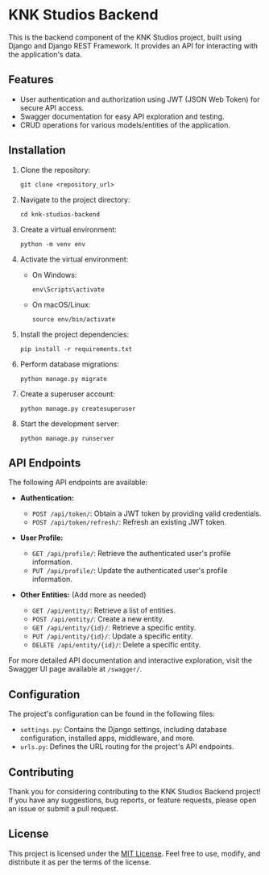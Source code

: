 # KNK Studios Backend

This is the backend component of the KNK Studios project, built using Django and Django REST Framework. It provides an API for interacting with the application's data.

## Features

- User authentication and authorization using JWT (JSON Web Token) for secure API access.
- Swagger documentation for easy API exploration and testing.
- CRUD operations for various models/entities of the application.

## Installation

1. Clone the repository:
   ```
   git clone <repository_url>
   ```

2. Navigate to the project directory:
   ```
   cd knk-studios-backend
   ```

3. Create a virtual environment:
   ```
   python -m venv env
   ```

4. Activate the virtual environment:
   - On Windows:
     ```
     env\Scripts\activate
     ```
   - On macOS/Linux:
     ```
     source env/bin/activate
     ```

5. Install the project dependencies:
   ```
   pip install -r requirements.txt
   ```

6. Perform database migrations:
   ```
   python manage.py migrate
   ```

7. Create a superuser account:
   ```
   python manage.py createsuperuser
   ```

8. Start the development server:
   ```
   python manage.py runserver
   ```

## API Endpoints

The following API endpoints are available:

- **Authentication:**
  - `POST /api/token/`: Obtain a JWT token by providing valid credentials.
  - `POST /api/token/refresh/`: Refresh an existing JWT token.

- **User Profile:**
  - `GET /api/profile/`: Retrieve the authenticated user's profile information.
  - `PUT /api/profile/`: Update the authenticated user's profile information.

- **Other Entities:** (Add more as needed)
  - `GET /api/entity/`: Retrieve a list of entities.
  - `POST /api/entity/`: Create a new entity.
  - `GET /api/entity/{id}/`: Retrieve a specific entity.
  - `PUT /api/entity/{id}/`: Update a specific entity.
  - `DELETE /api/entity/{id}/`: Delete a specific entity.

For more detailed API documentation and interactive exploration, visit the Swagger UI page available at `/swagger/`.

## Configuration

The project's configuration can be found in the following files:

- `settings.py`: Contains the Django settings, including database configuration, installed apps, middleware, and more.
- `urls.py`: Defines the URL routing for the project's API endpoints.

## Contributing

Thank you for considering contributing to the KNK Studios Backend project! If you have any suggestions, bug reports, or feature requests, please open an issue or submit a pull request.

## License

This project is licensed under the [MIT License](LICENSE). Feel free to use, modify, and distribute it as per the terms of the license.
